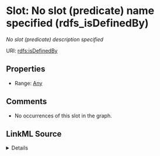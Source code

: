 

# Slot: No slot (predicate) name specified (rdfs_isDefinedBy)


_No slot (predicate) description specified_







URI: [rdfs:isDefinedBy](http://www.w3.org/2000/01/rdf-schema#isDefinedBy)



<!-- no inheritance hierarchy -->








## Properties

* Range: [Any](../classes/Any.md)





## Comments

* No occurrences of this slot in the graph.



## LinkML Source

<details>

```yaml
name: rdfs_isDefinedBy
description: No slot (predicate) description specified
title: No slot (predicate) name specified
comments:
- No occurrences of this slot in the graph.
from_schema: fio-kg
rank: 1000
slot_uri: rdfs:isDefinedBy
alias: rdfs_isDefinedBy
subproperty_of: rdfs_seeAlso
range: Any

```
</details>